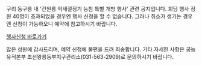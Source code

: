 구리 동구릉 내 '건원릉 억새절정기 능침 특별 개방 행사' 관련 공지입니다.
회당 행사 정원 40명이 초과되었을 경우엔 행사 신청을 할 수 없습니다. 그러나 취소가 생기는 경우엔 신청이 가능하오니 예약에 참고하시기 바랍니다.

[행사신청 바로가기](http://royaltombs.cha.go.kr/portal/selectEventList.do?mn=RT_03_02_01&siteNm=RT)

많은 성원에 감사드리며, 예약 신청에 불편을 드려 죄송합니다.
기타 자세한 사항은 궁능유적본부 조선왕릉동부지구관리소(031-563-2909)로 문의하시기 바랍니다.